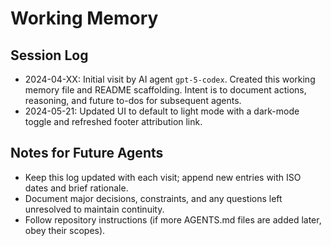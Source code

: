 # Working Memory

## Session Log
- 2024-04-XX: Initial visit by AI agent `gpt-5-codex`. Created this working memory file and README scaffolding. Intent is to document actions, reasoning, and future to-dos for subsequent agents.
- 2024-05-21: Updated UI to default to light mode with a dark-mode toggle and refreshed footer attribution link.

## Notes for Future Agents
- Keep this log updated with each visit; append new entries with ISO dates and brief rationale.
- Document major decisions, constraints, and any questions left unresolved to maintain continuity.
- Follow repository instructions (if more AGENTS.md files are added later, obey their scopes).
